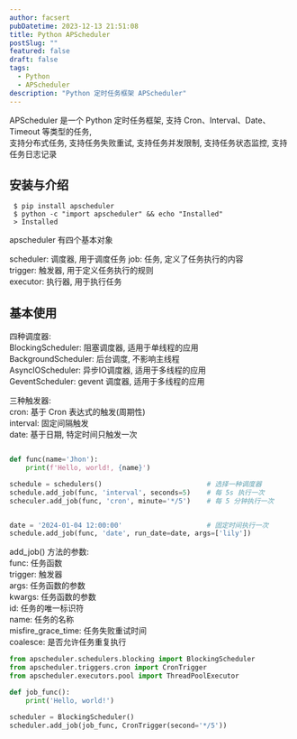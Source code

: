 ```yaml
---
author: facsert
pubDatetime: 2023-12-13 21:51:08
title: Python APScheduler
postSlug: ""
featured: false
draft: false
tags:
  - Python
  - APScheduler
description: "Python 定时任务框架 APScheduler"
---
```


<!--
 * @Author: facsert
 * @Date: 2023-12-13 21:51:08
 * @LastEditTime: 2023-12-13 22:10:40
 * @LastEditors: facsert
 * @Description:
-->

APScheduler 是一个 Python 定时任务框架, 支持 Cron、Interval、Date、Timeout 等类型的任务,  
支持分布式任务, 支持任务失败重试, 支持任务并发限制, 支持任务状态监控, 支持任务日志记录

## 安装与介绍

```shell
 $ pip install apscheduler
 $ python -c "import apscheduler" && echo "Installed"
 > Installed
```

apscheduler 有四个基本对象

scheduler: 调度器, 用于调度任务
job: 任务, 定义了任务执行的内容  
trigger: 触发器, 用于定义任务执行的规则  
executor: 执行器, 用于执行任务

## 基本使用

四种调度器:  
BlockingScheduler: 阻塞调度器, 适用于单线程的应用  
BackgroundScheduler: 后台调度, 不影响主线程  
AsyncIOScheduler: 异步IO调度器, 适用于多线程的应用  
GeventScheduler: gevent 调度器, 适用于多线程的应用  

三种触发器:  
cron: 基于 Cron 表达式的触发(周期性)  
interval: 固定间隔触发  
date: 基于日期, 特定时间只触发一次  

```py

def func(name='Jhon'):
    print(f'Hello, world!, {name}')

schedule = schedulers()                          # 选择一种调度器
schedule.add_job(func, 'interval', seconds=5)    # 每 5s 执行一次
scheculer.add_job(func, 'cron', minute='*/5')    # 每 5 分钟执行一次


date = '2024-01-04 12:00:00'                     # 固定时间执行一次
schedule.add_job(func, 'date', run_date=date, args=['lily'])

```

add_job() 方法的参数:  
func: 任务函数  
trigger: 触发器  
args: 任务函数的参数  
kwargs: 任务函数的参数  
id: 任务的唯一标识符  
name: 任务的名称  
misfire_grace_time: 任务失败重试时间  
coalesce: 是否允许任务重复执行  

```python
from apscheduler.schedulers.blocking import BlockingScheduler
from apscheduler.triggers.cron import CronTrigger
from apscheduler.executors.pool import ThreadPoolExecutor

def job_func():
    print('Hello, world!')

scheduler = BlockingScheduler()
scheduler.add_job(job_func, CronTrigger(second='*/5'))
```

